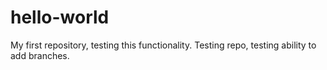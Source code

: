# hello-world
My first repository, testing this functionality.
Testing repo, testing ability to add branches.
